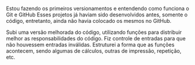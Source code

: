 Estou fazendo os primeiros versionamentos e entendendo como funciona o Git e GitHub
Esses projetos já haviam sido desenvolvidos antes, somente o código, entretanto, ainda não havia colocado os mesmos no GitHub.

Subi uma versão melhorada do código, utilizando funções para distribuir melhor as responsabilidades do código.
Fiz controle de entradas para que não houvessem entradas inválidas.
Estruturei a forma que as funções acontecem, sendo algumas de cálculos, outras de impressão, repetição, etc.